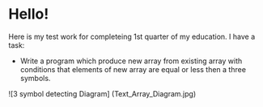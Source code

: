 # Hello!
Here is my test work for completeing 1st quarter of my education.
I have a task:
* Write a program which produce new array from existing array with conditions that elements of new array are equal or less then a three symbols.
 
![3 symbol detecting Diagram] (Text_Array_Diagram.jpg)
